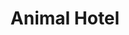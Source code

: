 ---
pid: pt1
title: Animal Hotel
location_transcription: Penn Treaty Park
coordinates: "[-75.1306735, 39.966278]"
zipcode: '19125'
gen_neighborhood: River Wards
neighborhood: Fishtown,Kensington
outside_phl: 
age: '7'
age_range: 6-13
instagram: 
image_file_name: pt_1.jpg
proposal_transcription: 
topic: Animals,Environment
topic_summary: 0, 0
type: Park,Other No Form
keywords_other: 
credit: Madalyn Serra
image_labels: A birdbath, other animals, and flowers
twitter: 
facebook: 
permalink: "/monuments/pt1/"
layout: item-page
---